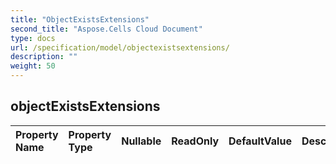 ```yaml
---
title: "ObjectExistsExtensions"
second_title: "Aspose.Cells Cloud Document"
type: docs
url: /specification/model/objectexistsextensions/
description: ""
weight: 50
---
```


## **objectExistsExtensions**

 

| Property Name | Property Type | Nullable |  ReadOnly | DefaultValue | Description | 
| :- | :- | :- |:- |  :- | :- |

